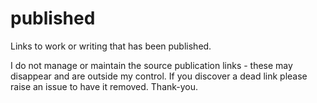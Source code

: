 # published
Links to work or writing that has been published.

I do not manage or maintain the source publication links - these may disappear and are outside my control. If you discover a dead link please raise an issue to have it removed. Thank-you.
